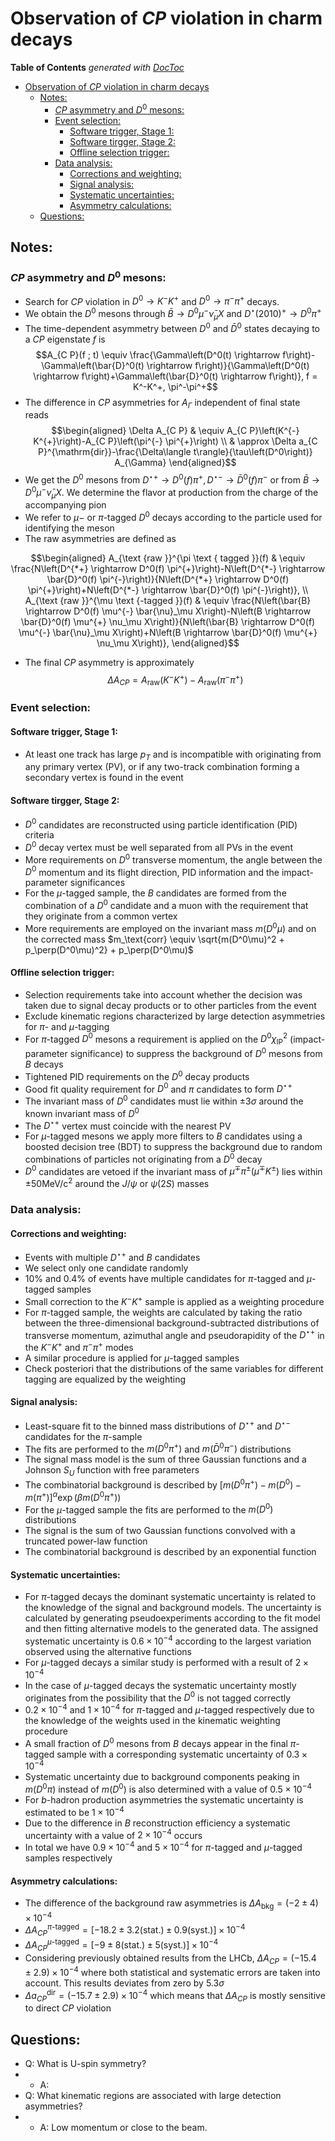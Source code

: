 # Observation of $CP$ violation in charm decays 

<!-- START doctoc generated TOC please keep comment here to allow auto update -->
<!-- DON'T EDIT THIS SECTION, INSTEAD RE-RUN doctoc TO UPDATE -->
**Table of Contents**  *generated with [DocToc](https://github.com/thlorenz/doctoc)*

- [Observation of $CP$ violation in charm decays](#observation-of-cp-violation-in-charm-decays)
  - [Notes:](#notes)
    - [$CP$ asymmetry and $D^0$ mesons:](#cp-asymmetry-and-d0-mesons)
    - [Event selection:](#event-selection)
      - [Software trigger, Stage 1:](#software-trigger-stage-1)
      - [Software tirgger, Stage 2:](#software-tirgger-stage-2)
      - [Offline selection trigger:](#offline-selection-trigger)
    - [Data analysis:](#data-analysis)
      - [Corrections and weighting:](#corrections-and-weighting)
      - [Signal analysis:](#signal-analysis)
      - [Systematic uncertainties:](#systematic-uncertainties)
      - [Asymmetry calculations:](#asymmetry-calculations)
  - [Questions:](#questions)

<!-- END doctoc generated TOC please keep comment here to allow auto update -->

## Notes:
### $CP$ asymmetry and $D^0$ mesons:

- Search for $CP$ violation in $D^0 \to K^-K^+$ and $D^0\to \pi^-\pi^+$ decays.
- We obtain the $D^0$ mesons through $\bar{B} \to D^0\mu^-\bar{\nu}_\mu X$ and $D^\star(2010)^+\to D^0\pi^+$
- The time-dependent asymmetry between $D^0$ and $\bar{D}^0$ states decaying to a $CP$ eigenstate $f$ is
$$A_{C P}(f ; t) \equiv \frac{\Gamma\left(D^0(t) \rightarrow f\right)-\Gamma\left(\bar{D}^0(t) \rightarrow f\right)}{\Gamma\left(D^0(t) \rightarrow f\right)+\Gamma\left(\bar{D}^0(t) \rightarrow f\right)}, f = K^-K^+, \pi^-\pi^+$$ 
- The difference in $CP$ asymmetries for $A_\Gamma$ independent of final state reads
$$\begin{aligned}
\Delta A_{C P} & \equiv A_{C P}\left(K^{-} K^{+}\right)-A_{C P}\left(\pi^{-} \pi^{+}\right) \\
& \approx \Delta a_{C P}^{\mathrm{dir}}-\frac{\Delta\langle t\rangle}{\tau\left(D^0\right)} A_{\Gamma}
\end{aligned}$$
- We get the $D^0$ mesons from $D^{\star+}\to D^0(f)\pi^+, D^{\star-}\to \bar{D}^0(f)\pi^-$ or from $\bar{B}\to D^0\mu^-\bar{\nu}_\mu X$. We determine the flavor at production from the charge of the accompanying pion
- We refer to $\mu-$ or $\pi$-tagged $D^0$ decays according to the particle used for identifying the meson
- The raw asymmetries are defined as 

$$\begin{aligned}
A_{\text {raw }}^{\pi \text { tagged }}(f) & \equiv \frac{N\left(D^{*+} \rightarrow D^0(f) \pi^{+}\right)-N\left(D^{*-} \rightarrow \bar{D}^0(f) \pi^{-}\right)}{N\left(D^{*+} \rightarrow D^0(f) \pi^{+}\right)+N\left(D^{*-} \rightarrow \bar{D}^0(f) \pi^{-}\right)}, \\
A_{\text {raw }}^{\mu \text {-tagged }}(f) & \equiv \frac{N\left(\bar{B} \rightarrow D^0(f) \mu^{-} \bar{\nu}_\mu X\right)-N\left(B \rightarrow \bar{D}^0(f) \mu^{+} \nu_\mu X\right)}{N\left(\bar{B} \rightarrow D^0(f) \mu^{-} \bar{\nu}_\mu X\right)+N\left(B \rightarrow \bar{D}^0(f) \mu^{+} \nu_\mu X\right)},
\end{aligned}$$

- The final $CP$ asymmetry is approximately 
$$\Delta A_{CP} = A_\text{raw}(K^-K^+) - A_\text{raw}(\pi^-\pi^+)$$

### Event selection:
#### Software trigger, Stage 1:

- At least one track has large $p_T$ and is incompatible with originating from any primary vertex (PV), or if any two-track combination forming a secondary vertex is found in the event

#### Software tirgger, Stage 2:

- $D^0$ candidates are reconstructed using particle identification (PID) criteria
- $D^0$ decay vertex must be well separated from all PVs in the event
- More requirements on $D^0$ transverse momentum, the angle between the $D^0$ momentum and its flight direction, PID information and the impact-parameter significances
- For the $\mu$-tagged sample, the $B$ candidates are formed from the combination of a $D^0$ candidate and a muon with the requirement that they originate from a common vertex
- More requirements are employed on the invariant mass $m(D^0\mu)$ and on the corrected mass $m_\text{corr} \equiv \sqrt{m(D^0\mu)^2 + p_\perp(D^0\mu)^2} + p_\perp(D^0\mu)$

#### Offline selection trigger:

- Selection requirements take into account whether the decision was taken due to signal decay products or to other particles from the event
- Exclude kinematic regions characterized by large detection asymmetries for $\pi$- and $\mu$-tagging 
- For $\pi$-tagged $D^0$ mesons a requirement is applied on the $D^0 \chi^2_\text{IP}$ (impact-parameter significance) to suppress the background of $D^0$ mesons from $B$ decays
- Tightened PID requirements on the $D^0$ decay products
- Good fit quality requirement for $D^0$ and $\pi$ candidates to form $D^{\star+}$
- The invariant mass of $D^0$ candidates must lie within $\pm 3\sigma$ around the known invariant mass of $D^0$
- The $D^{\star+}$ vertex must coincide with the nearest PV
- For $\mu$-tagged mesons we apply more filters to $B$ candidates using a boosted decision tree (BDT) to suppress the background due to random combinations of particles not originating from a $D^0$ decay
- $D^0$ candidates are vetoed if the invariant mass of $\mu^\mp\pi^\pm(\mu^\mp K^\pm)$ lies within $\pm 50\text{MeV}/\text{c}^2$ around the $J/\psi$ or $\psi(2S)$ masses

### Data analysis:
#### Corrections and weighting:

- Events with multiple $D^{\star+}$ and $B$ candidates
- We select only one candidate randomly
- $10\%$ and $0.4\%$ of events have multiple candidates for $\pi$-tagged and $\mu$-tagged samples
- Small correction to the $K^-K^+$ sample is applied as a weighting procedure
- For $\pi$-tagged sample, the weights are calculated by taking the ratio between the three-dimensional background-subtracted distributions of transverse momentum, azimuthal angle and pseudorapidity of the $D^{\star+}$ in the $K^-K^+$ and $\pi^-\pi^+$ modes
- A similar procedure is applied for $\mu$-tagged samples
- Check posteriori that the distributions of the same variables for different tagging are equalized by the weighting

#### Signal analysis:

- Least-square fit to the binned mass distributions of $D^{\star+}$ and $D^{\star-}$ candidates for the $\pi$-sample
- The fits are performed to the $m(D^0\pi^+)$ and $m(\bar{D}^0\pi^-)$ distributions
- The signal mass model is the sum of three Gaussian functions and a Johnson $S_U$ function with free parameters
- The combinatorial background is described by $\left[m(D^0\pi^+) - m(D^0) - m(\pi^+)\right]^\alpha \exp(\beta m(D^0\pi^+))$
- For the $\mu$-tagged sample the fits are performed to the $m(D^0)$ distributions
- The signal is the sum of two Gaussian functions convolved with a truncated power-law function
- The combinatorial background is described by an exponential function

#### Systematic uncertainties:

- For $\pi$-tagged decays the dominant systematic uncertainty is related to the knowledge of the signal and background models. The uncertainty is calculated by generating pseudoexperiments according to the fit model and then fitting alternative models to the generated data. The assigned systematic uncertainty is $0.6\times 10^{-4}$ according to the largest variation observed using the alternative functions
- For $\mu$-tagged decays a similar study is performed with a result of $2\times 10^{-4}$
- In the case of $\mu$-tagged decays the systematic uncertainty mostly originates from the possibility that the $D^0$ is not tagged correctly
- $0.2\times 10^{-4}$ and $1\times 10^{-4}$ for $\pi$-tagged and $\mu$-tagged respectively due to the knowledge of the weights used in the kinematic weighting procedure
- A small fraction of $D^0$ mesons from $B$ decays appear in the final $\pi$-tagged sample with a corresponding systematic uncertainty of $0.3\times 10^{-4}$
- Systematic uncertainty due to background components peaking in $m(D^0\pi)$ instead of $m(D^0)$ is also determined with a value of $0.5\times 10^{-4}$
- For $b$-hadron production asymmetries the systematic uncertainty is estimated to be $1\times 10^{-4}$
- Due to the difference in $B$ reconstruction efficiency a systematic uncertainty with a value of $2\times 10^{-4}$ occurs
- In total we have $0.9\times 10^{-4}$ and $5\times 10^{-4}$ for $\pi$-tagged and $\mu$-tagged samples respectively

#### Asymmetry calculations:

- The difference of the background raw asymmetries is $\Delta A_\text{bkg} = (-2\pm 4)\times 10^{-4}$
- $\Delta A^{\pi\text{-tagged}}_{CP} = [-18.2\pm 3.2(\text{stat.})\pm 0.9(\text{syst.})]\times 10^{-4}$
- $\Delta A^{\mu\text{-tagged}}_{CP} = [-9\pm 8(\text{stat.})\pm 5(\text{syst.})]\times 10^{-4}$
- Considering previously obtained results from the LHCb, $\Delta A_{CP} = (-15.4\pm 2.9)\times 10^{-4}$ where both statistical and systematic errors are taken into account. This results deviates from zero by $5.3\sigma$
- $\Delta a^\text{dir}_{CP} = (-15.7\pm 2.9)\times 10^{-4}$ which means that $\Delta A_{CP}$ is mostly sensitive to direct $CP$ violation


## Questions:

- Q: What is U-spin symmetry?
- - A:
- Q: What kinematic regions are associated with large detection asymmetries?
- - A: Low momentum or close to the beam.